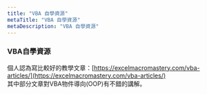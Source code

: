 ```yaml
---
title: "VBA 自學資源"
metaTitle: "VBA 自學資源"
metaDescription: "VBA 自學資源"
---
```


### VBA自學資源

個人認為寫比較好的教學文章：[https://excelmacromastery.com/vba-articles/](https://excelmacromastery.com/vba-articles/)  
其中部分文章對VBA物件導向(OOP)有不錯的講解。